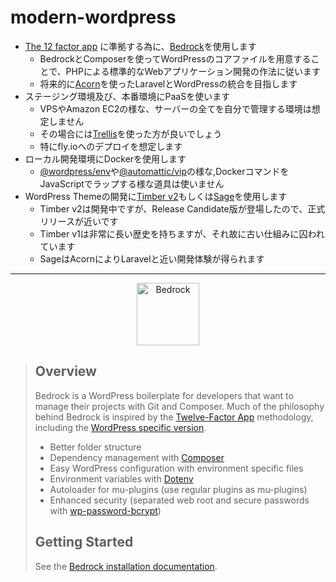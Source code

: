 # modern-wordpress

- [The 12 factor app](https://12factor.net/ja/) に準拠する為に、[Bedrock](https://roots.io/bedrock/)を使用します
  - BedrockとComposerを使ってWordPressのコアファイルを用意することで、PHPによる標準的なWebアプリケーション開発の作法に従います
  - 将来的に[Acorn](https://roots.io/acorn/)を使ったLaravelとWordPressの統合を目指します
- ステージング環境及び、本番環境にPaaSを使います
  - VPSやAmazon EC2の様な、サーバーの全てを自分で管理する環境は想定しません
  - その場合には[Trellis](https://roots.io/trellis/)を使った方が良いでしょう
  - 特にfly.ioへのデプロイを想定します
- ローカル開発環境にDockerを使用します
  - [@wordpress/env](https://developer.wordpress.org/block-editor/reference-guides/packages/packages-env/)や[@automattic/vip](https://docs.wpvip.com/how-tos/local-development/use-the-vip-local-development-environment/)の様な,DockerコマンドをJavaScriptでラップする様な道具は使いません
- WordPress Themeの開発に[Timber v2](https://timber.github.io/docs/v2)もしくは[Sage](https://roots.io/sage/)を使用します
  - Timber v2は開発中ですが、Release Candidate版が登場したので、正式リリースが近いです
  - Timber v1は非常に長い歴史を持ちますが、それ故に古い仕組みに囚われています
  - SageはAcornによりLaravelと近い開発体験が得られます

---

<p align="center">
  <a href="https://roots.io/bedrock/">
    <img alt="Bedrock" src="https://cdn.roots.io/app/uploads/logo-bedrock.svg" height="100">
  </a>
</p>


> ## Overview
> 
> Bedrock is a WordPress boilerplate for developers that want to manage their projects with Git and Composer. Much of the philosophy behind Bedrock is inspired by the [Twelve-Factor App](http://12factor.net/) methodology, including the [WordPress specific version](https://roots.io/twelve-factor-wordpress/).
> 
> - Better folder structure
> - Dependency management with [Composer](https://getcomposer.org)
> - Easy WordPress configuration with environment specific files
> - Environment variables with [Dotenv](https://github.com/vlucas/phpdotenv)
> - Autoloader for mu-plugins (use regular plugins as mu-plugins)
> - Enhanced security (separated web root and secure passwords with [wp-password-bcrypt](https://github.com/roots/wp-password-bcrypt))
> 
> ## Getting Started
> 
> See the [Bedrock installation documentation](https://roots.io/bedrock/docs/installation/).
